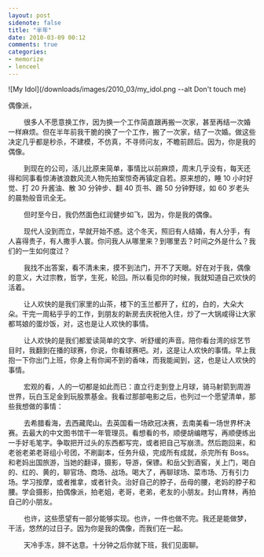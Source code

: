 ```yaml
---
layout: post
sidenote: false
title: "半年"
date: 2010-03-09 00:12
comments: true
categories:
- memorize
- lenceel
---
```



![My Idol](/downloads/images/2010_03/my_idol.png --alt Don't touch me)

偶像派，

&#160;&#160;&#160;&#160;&#160;&#160;&#160; 很多人不愿意换工作，因为换一个工作简直跟再搬一次家，甚至再结一次婚一样麻烦。但在半年前我干脆的换了一个工作，搬了一次家，结了一次婚。做这些决定几乎都是秒杀，不建模，不仿真，不寻师问友，不瞻前顾后。因为，你是我的偶像。

&#160;&#160;&#160;&#160;&#160;&#160;&#160; 到现在的公司，活儿比原来简单，事情比以前麻烦，周末几乎没有，每天还得和同事看惊涛骇浪数风流人物先拍案惊奇再镇定自若。原来想的，睡 10 小时好觉、打 20 升酱油、散 30 分钟步、翻 40 页书、踢 50 分钟野球，如 60 岁老头的晨勃般音讯全无。

&#160;&#160;&#160;&#160;&#160;&#160;&#160; 但时至今日，我仍然面色红润健步如飞，因为，你是我的偶像。

&#160;&#160;&#160;&#160;&#160;&#160;&#160; 现代人没到而立，早就开始不惑。这个冬天，照旧有人结婚，有人分手，有人喜得贵子，有人撒手人寰。你问我人从哪里来？到哪里去？时间之外是什么？我们的一生如何度过？

&#160;&#160;&#160;&#160;&#160;&#160;&#160; 我找不出答案，看不清未来，摸不到法门，开不了天眼。好在对于我，偶像的意义，大过宗教，哲学，生死，轮回。所以看见你的时候，我就知道自己欢快的活着。

&#160;&#160;&#160;&#160;&#160;&#160;&#160; 让人欢快的是我们家里的山茶，楼下的玉兰都开了，红的，白的，大朵大朵。干完一周粘乎乎的工作，到朋友的新房去庆祝他入住，炒了一大锅咸得让大家都骂娘的蛋炒饭，对，这也是让人欢快的事情。

&#160;&#160;&#160;&#160;&#160;&#160;&#160; 让人欢快的是我们都爱读简单的文字、听舒缓的声音。陪你看台湾的综艺节目时，我翻到在播的球赛，你说，你看球赛吧。对，这是让人欢快的事情。早上我抱一下你出门上班，你身上有你闻不到的香味，而我能闻到，这，也是让人欢快的事情。

&#160;&#160;&#160;&#160;&#160;&#160;&#160; 宏观的看，人的一切都是如此而已：直立行走到登上月球，骑马射箭到周游世界，玩白玉足金到玩股票基金。我看过那部电影之后，也列过一个愿望清单，那些我想做的事情：

&#160;&#160;&#160;&#160;&#160;&#160;&#160; 去希腊看海，去西藏爬山。去英国看一场欧冠决赛，去南美看一场世界杯决赛。去最大的中文图书馆干一年管理员。看想看的书，顺便胡编瞎写，再顺便练出一手好毛笔字。争取把开过头的东西都写完，或者把自己写崩溃。然后跑回来，和老爸老弟老哥组小号团，不刷副本，任务升级，完成所有成就，杀完所有 Boss。和老妈出国旅游，当她的翻译，摄影，导游，保镖。和岳父到酒窖，关上门，喝白的、红的、黄的，聊官场、商场、战场。喝大了，再聊球场、菜市场、万有引力场。学习按摩，或者推拿，或者针灸。治好自己的脖子，岳母的腰，老妈的脖子和腰。学会摄影，拍偶像派，拍老姐，老哥，老弟，老友的小朋友。封山育林，再拍自己的小朋友。

&#160;&#160;&#160;&#160;&#160;&#160;&#160; 也许，这些愿望有一部分能够实现。也许，一件也做不完。我还是能做梦，干活，悠然的过日子。因为你是我的偶像，而我们在一起。

&#160;&#160;&#160;&#160;&#160;&#160;&#160; 天冷手冻，辞不达意。十分钟之后你就下班，我们见面聊。
